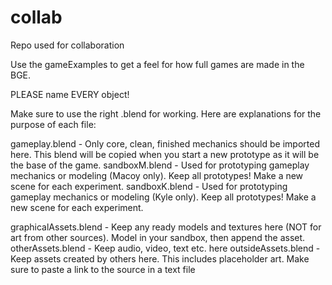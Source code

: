 collab
======

Repo used for collaboration

Use the gameExamples to get a feel for how full games are made in the BGE.

PLEASE name EVERY object!


Make sure to use the right .blend for working. Here are explanations for the purpose of each file:

gameplay.blend - Only core, clean, finished mechanics should be imported here. This blend will be copied when you start a new prototype as it will be the base of the game.
sandboxM.blend - Used for prototyping gameplay mechanics or modeling (Macoy only). Keep all prototypes! Make a new scene for each experiment.
sandboxK.blend - Used for prototyping gameplay mechanics or modeling (Kyle only). Keep all prototypes! Make a new scene for each experiment.

graphicalAssets.blend - Keep any ready models and textures here (NOT for art from other sources). Model in your sandbox, then append the asset. 
otherAssets.blend - Keep audio, video, text etc. here
outsideAssets.blend - Keep assets created by others here. This includes placeholder art. Make sure to paste a link to the source in a text file





